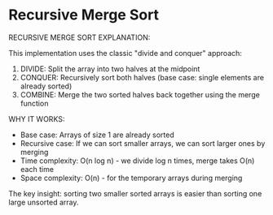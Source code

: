 # Recursive Merge Sort

RECURSIVE MERGE SORT EXPLANATION:

This implementation uses the classic "divide and conquer" approach:

1. DIVIDE: Split the array into two halves at the midpoint
2. CONQUER: Recursively sort both halves (base case: single elements are already sorted)
3. COMBINE: Merge the two sorted halves back together using the merge function

WHY IT WORKS:
- Base case: Arrays of size 1 are already sorted
- Recursive case: If we can sort smaller arrays, we can sort larger ones by merging
- Time complexity: O(n log n) - we divide log n times, merge takes O(n) each time
- Space complexity: O(n) - for the temporary arrays during merging

The key insight: sorting two smaller sorted arrays is easier than sorting one large unsorted array.